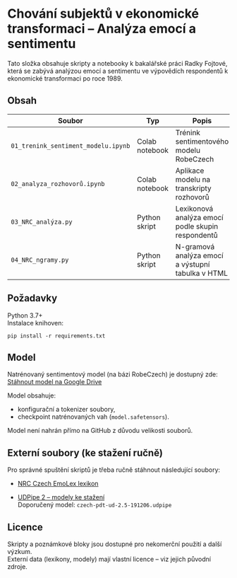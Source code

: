 # Chování subjektů v ekonomické transformaci – Analýza emocí a sentimentu

Tato složka obsahuje skripty a notebooky k bakalářské práci Radky Fojtové, která se zabývá analýzou emocí a sentimentu ve výpovědích respondentů k ekonomické transformaci po roce 1989.

## Obsah

| Soubor | Typ | Popis |
|--------|-----|-------|
| `01_trenink_sentiment_modelu.ipynb` | Colab notebook | Trénink sentimentového modelu RobeCzech |
| `02_analyza_rozhovorů.ipynb` | Colab notebook | Aplikace modelu na transkripty rozhovorů |
| `03_NRC_analýza.py` | Python skript | Lexikonová analýza emocí podle skupin respondentů |
| `04_NRC_ngramy.py` | Python skript | N-gramová analýza emocí a výstupní tabulka v HTML |

## Požadavky

Python 3.7+  
Instalace knihoven:
```
pip install -r requirements.txt
```
## Model

Natrénovaný sentimentový model (na bázi RobeCzech) je dostupný zde:  
[Stáhnout model na Google Drive](https://drive.google.com/drive/folders/1D1UUh75EKOWrwWnNvBBrSIuV3_RBCr-k?usp=sharing)

Model obsahuje:
- konfigurační a tokenizer soubory,
- checkpoint natrénovaných vah (`model.safetensors`).

Model není nahrán přímo na GitHub z důvodu velikosti souborů.

## Externí soubory (ke stažení ručně)

Pro správné spuštění skriptů je třeba ručně stáhnout následující soubory:

- [NRC Czech EmoLex lexikon](https://saifmohammad.com/WebPages/NRC-Emotion-Lexicon.htm)
  
- [UDPipe 2 – modely ke stažení](https://ufal.mff.cuni.cz/udpipe/2/models)  
  Doporučený model: `czech-pdt-ud-2.5-191206.udpipe`

## Licence

Skripty a poznámkové bloky jsou dostupné pro nekomerční použití a další výzkum.  
Externí data (lexikony, modely) mají vlastní licence – viz jejich původní zdroje.

